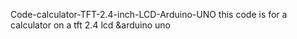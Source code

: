  Code-calculator-TFT-2.4-inch-LCD-Arduino-UNO
  this code is for a calculator on a tft 2.4 lcd &arduino uno
